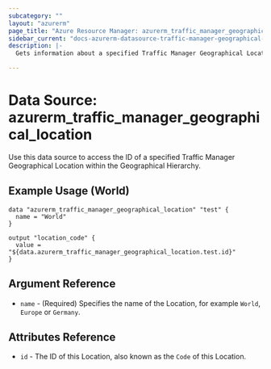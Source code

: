 ```yaml
---
subcategory: ""
layout: "azurerm"
page_title: "Azure Resource Manager: azurerm_traffic_manager_geographical_location"
sidebar_current: "docs-azurerm-datasource-traffic-manager-geographical-location"
description: |-
  Gets information about a specified Traffic Manager Geographical Location within the Geographical Hierarchy.

---
```


# Data Source: azurerm_traffic_manager_geographical_location

Use this data source to access the ID of a specified Traffic Manager Geographical Location within the Geographical Hierarchy.

## Example Usage (World)

```hcl
data "azurerm_traffic_manager_geographical_location" "test" {
  name = "World"
}

output "location_code" {
  value = "${data.azurerm_traffic_manager_geographical_location.test.id}"
}
```

## Argument Reference

* `name` - (Required) Specifies the name of the Location, for example `World`, `Europe` or `Germany`.

## Attributes Reference

* `id` - The ID of this Location, also known as the `Code` of this Location.
